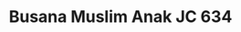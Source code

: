 ---
language: id
layout: product-item
image: /gambar-produk/fattaya.jpg
title: Busana Muslim Anak JC 634
keyword: grosir baju muslim anak, busana muslim anak
description: Standard Size Fattaya
kode-produk: 
nama-produk: Standard Size Fattaya
cara-pembelian: Pembelian Grosir
ket-cara-pembelian: Tidak Melayani Eceran
ukuran-busana: Size 2 - 8
ket-ukuran-busana: Ukuran yang kami sediakan untuk jenis ini
min-packing: Packing 8 pcs
ket-min-packing-1: Packing pembelian minimum 8 piece
ket-min-packing-2: Size 2 - 8 sebanyak 4 piece
warna-busana: Warna
ket-warna-busana: Sesuai dengan deskripsi foto produk
bahan-busana: Bahan
ket-bahan-busana: 
artikel: 
---